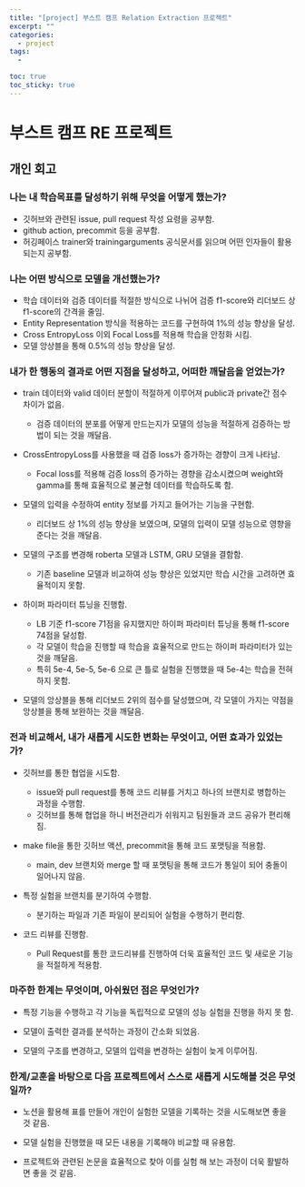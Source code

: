 ```yaml
---
title: "[project] 부스트 캠프 Relation Extraction 프로젝트"
excerpt: ""
categories:
  - project
tags:
  - 

toc: true
toc_sticky: true
---
```


# 부스트 캠프 RE 프로젝트

## 개인 회고

### 나는 내 학습목표를 달성하기 위해 무엇을 어떻게 했는가?

- 깃허브와 관련된 issue, pull request 작성 요령을 공부함.
- github action, precommit 등을 공부함.
- 허깅페이스 trainer와 trainingarguments 공식문서를 읽으며 어떤 인자들이 활용되는지 공부함.


### 나는 어떤 방식으로 모델을 개선했는가?

- 학습 데이터와 검증 데이터를 적절한 방식으로 나뉘어 검증 f1-score와 리더보드 상 f1-score의 간격을 줄임.
- Entity Representation 방식을 적용하는 코드를 구현하여 1%의 성능 향상을 달성.
- Cross EntropyLoss 이외 Focal Loss를 적용해 학습을 안정화 시킴.
- 모델 앙상블을 통해 0.5%의 성능 향상을 달성.

### 내가 한 행동의 결과로 어떤 지점을 달성하고, 어떠한 깨달음을 얻었는가?

- train 데이터와 valid 데이터 분할이 적절하게 이루어져 public과 private간 점수 차이가 없음.
    - 검증 데이터의 분포를 어떻게 만드는지가 모델의 성능을 적절하게 검증하는 방법이 되는 것을 깨달음.

- CrossEntropyLoss를 사용했을 때 검증 loss가 증가하는 경향이 크게 나타남.
    - Focal loss를 적용해 검증 loss의 증가하는 경향을 감소시켰으며 weight와 gamma를 통해 효율적으로 불균형 데이터를 학습하도록 함.

- 모델의 입력을 수정하여 entity 정보를 가지고 들어가는 기능을 구현함.
    - 리더보드 상 1%의 성능 향상을 보였으며, 모델의 입력이 모델 성능으로 영향을 준다는 것을 깨달음.

- 모델의 구조를 변경해 roberta 모델과 LSTM, GRU 모델을 결함함.
    - 기존 baseline 모델과 비교하여 성능 향상은 있었지만 학습 시간을 고려하면 효율적이지 못함.

- 하이퍼 파라미터 튜닝을 진행함.
    - LB 기준 f1-score 71점을 유지했지만 하이퍼 파라미터 튜닝을 통해 f1-score 74점을 달성함.
    - 각 모델이 학습을 진행할 때 학습을 효율적으로 만드는 하이퍼 파라미터가 있는 것을 깨달음.
    - 특히 5e-4, 5e-5, 5e-6 으로 큰 틀로 실험을 진행했을 때 5e-4는 학습을 전혀 하지 못함.

- 모델의 앙상블을 통해 리더보드 2위의 점수를 달성했으며, 각 모델이 가지는 약점을 앙상블을 통해 보완하는 것을 깨달음.

### 전과 비교해서, 내가 새롭게 시도한 변화는 무엇이고, 어떤 효과가 있었는가?

- 깃허브를 통한 협업을 시도함.
    - issue와 pull request를 통해 코드 리뷰를 거치고 하나의 브랜치로 병합하는 과정을 수행함.
    - 깃허브를 통해 협업을 하니 버전관리가 쉬워지고 팀원들과 코드 공유가 편리해짐.

- make file을 통한 깃허브 액션, precommit을 통해 코드 포맷팅을 적용함.
    - main, dev 브랜치와 merge 할 때 포맷팅을 통해 코드가 통일이 되어 충돌이 일어나지 않음.

- 특정 실험을 브랜치를 분기하여 수행함.
    - 분기하는 파일과 기존 파일이 분리되어 실험을 수행하기 편리함.

- 코드 리뷰를 진행함.
    - Pull Request를 통한 코드리뷰를 진행하여 더욱 효율적인 코드 및 새로운 기능을 적절하게 적용함.

### 마주한 한계는 무엇이며, 아쉬웠던 점은 무엇인가?

- 특정 기능을 수행하고 각 기능을 독립적으로 모델의 성능 실험을 진행을 하지 못 함.

- 모델이 출력한 결과를 분석하는 과정이 간소화 되었음.

- 모델의 구조를 변경하고, 모델의 입력을 변경하는 실험이 늦게 이루어짐.

### 한계/교훈을 바탕으로 다음 프로젝트에서 스스로 새롭게 시도해볼 것은 무엇일까?

- 노션을 활용해 표를 만들어 개인이 실험한 모델을 기록하는 것을 시도해보면 좋을 것 같음.

- 모델 실험을 진행했을 때 모든 내용을 기록해야 비교할 때 유용함.

- 프로젝트와 관련된 논문을 효율적으로 찾아 이를 실험 해 보는 과정이 더욱 활발하면 좋을 것 같음.





